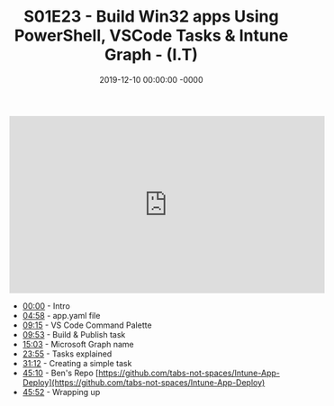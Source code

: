 ﻿---
layout: post
title: "S01E23 - Build Win32 apps Using PowerShell, VSCode Tasks & Intune Graph - (I.T)"
date: 2019-12-10 00:00:00 -0000
categories:
---

<iframe loading="lazy" width="560" height="315" src="https://www.youtube.com/embed/gGgj8AALrgQ" title="YouTube video player" frameborder="0" allow="accelerometer; autoplay; clipboard-write; encrypted-media; gyroscope; picture-in-picture" allowfullscreen></iframe>

* [00:00](https://www.youtube.com/watch?v=gGgj8AALrgQ&t=0s) - Intro
* [04:58](https://www.youtube.com/watch?v=gGgj8AALrgQ&t=298s) - app.yaml file
* [09:15](https://www.youtube.com/watch?v=gGgj8AALrgQ&t=555s) - VS Code Command Palette
* [09:53](https://www.youtube.com/watch?v=gGgj8AALrgQ&t=593s) - Build & Publish task
* [15:03](https://www.youtube.com/watch?v=gGgj8AALrgQ&t=903s) - Microsoft Graph name
* [23:55](https://www.youtube.com/watch?v=gGgj8AALrgQ&t=1435s) - Tasks explained
* [31:12](https://www.youtube.com/watch?v=gGgj8AALrgQ&t=1872s) - Creating a simple task
* [45:10](https://www.youtube.com/watch?v=gGgj8AALrgQ&t=2710s) - Ben's Repo
[https://github.com/tabs-not-spaces/Intune-App-Deploy](https://github.com/tabs-not-spaces/Intune-App-Deploy)
* [45:52](https://www.youtube.com/watch?v=gGgj8AALrgQ&t=2752s) - Wrapping up

